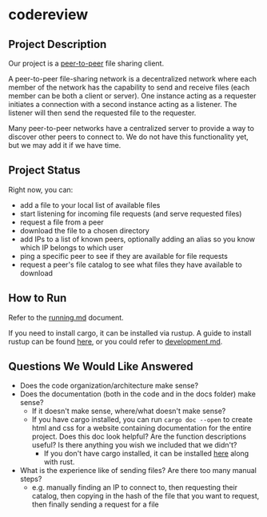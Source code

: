 # codereview

## Project Description
Our project is a [peer-to-peer](https://en.wikipedia.org/wiki/Peer-to-peer) file sharing client.

A peer-to-peer file-sharing network is a decentralized network where each member of the network has the capability to send and receive files (each member can be both a client or server). One instance acting as a requester initiates a connection with a second instance acting as a listener. The listener will then send the requested file to the requester. 

Many peer-to-peer networks have a centralized server to provide a way to discover other peers to connect to. We do not have this functionality yet, but we may add it if we have time. 

## Project Status
Right now, you can:
- add a file to your local list of available files
- start listening for incoming file requests (and serve requested files)
- request a file from a peer
- download the file to a chosen directory
- add IPs to a list of known peers, optionally adding an alias so you know which IP belongs to which user
- ping a specific peer to see if they are available for file requests
- request a peer's file catalog to see what files they have available to download  

## How to Run
Refer to the [running.md](https://github.com/rubenboero21/cs347/blob/main/doc/running.md) document.

If you need to install cargo, it can be installed via rustup. A guide to install rustup can be found [here](https://doc.rust-lang.org/book/ch01-01-installation.html), or you could refer to [development.md](https://github.com/rubenboero21/cs347/blob/main/doc/development.md).

## Questions We Would Like Answered
- Does the code organization/architecture make sense?
- Does the documentation (both in the code and in the docs folder) make sense? 
  - If it doesn't make sense, where/what doesn't make sense?
  - If you have cargo installed, you can run `cargo doc --open` to create html and css for a website containing documentation for the entire project. Does this doc look helpful? Are the function descriptions useful? Is there anything you wish we included that we didn't?
    - If you don't have cargo installed, it can be installed [here](https://www.rust-lang.org/tools/install) along with rust.
- What is the experience like of sending files? Are there too many manual steps?
  - e.g. manually finding an IP to connect to, then requesting their catalog, then copying in the hash of the file that you want to request, then finally sending a request for a file
